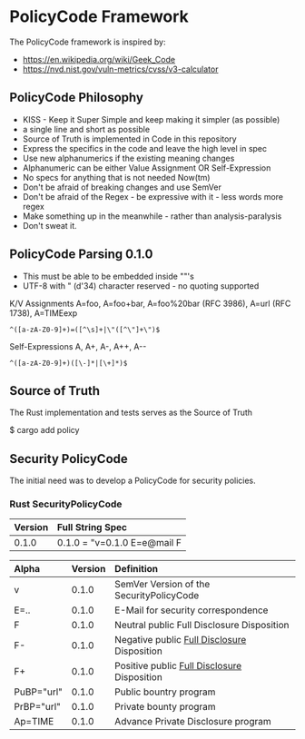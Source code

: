 # PolicyCode Framework

The PolicyCode framework is inspired by:

- https://en.wikipedia.org/wiki/Geek_Code
- https://nvd.nist.gov/vuln-metrics/cvss/v3-calculator

## PolicyCode Philosophy

- KISS - Keep it Super Simple and keep making it simpler (as possible)
- a single line and short as possible
- Source of Truth is implemented in Code in this repository
- Express the specifics in the code and leave the high level in spec
- Use new alphanumerics if the existing meaning changes
- Alphanumeric can be either Value Assignment OR Self-Expression
- No specs for anything that is not needed Now(tm)
- Don't be afraid of breaking changes and use SemVer
- Don't be afraid of the Regex - be expressive with it - less words more regex
- Make something up in the meanwhile - rather than analysis-paralysis
- Don't sweat it.

## PolicyCode Parsing 0.1.0

- This must be able to be embedded inside ""'s
- UTF-8 with " (d'34) character reserved - no quoting supported

K/V Assignments A=foo, A=foo+bar, A=foo%20bar (RFC 3986), A=url (RFC 1738), A=TIMEexp
```regex
^([a-zA-Z0-9]+)=([^\s]+|\"([^\"]+\")$
```

Self-Expressions A, A+, A-, A++, A--
```regex
^([a-zA-Z0-9]+)([\-]*|[\+]*)$
```

## Source of Truth

The Rust implementation and tests serves as the Source of Truth

$ cargo add policy

## Security PolicyCode

The initial need was to develop a PolicyCode for security policies.

### Rust SecurityPolicyCode

| Version | Full String Spec                      |
| :---    | :---                                  |
| 0.1.0   | 0.1.0 = "v=0.1.0 E=e@mail F  |

| Alpha      | Version | Definition |
| :--        | :---    | :---       |
| v          | 0.1.0   | SemVer Version of the SecurityPolicyCode      |
| E=..       | 0.1.0   | E-Mail for security correspondence            |
| F          | 0.1.0   | Neutral public Full Disclosure Disposition    |
| F-         | 0.1.0   | Negative public [Full Disclosure] Disposition |
| F+         | 0.1.0   | Positive public [Full Disclosure] Disposition |
| PuBP="url" | 0.1.0   | Public bountry program                        |
| PrBP="url" | 0.1.0   | Private bounty program                        |
| Ap=TIME    | 0.1.0   | Advance Private Disclosure program            |

[Full disclosure]: https://en.wikipedia.org/wiki/Full_disclosure_(computer_security)
